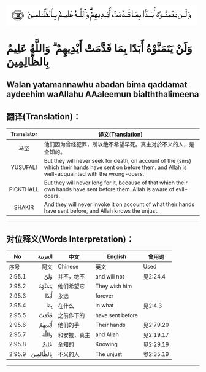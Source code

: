 ![002:095](images/002_095.gif)

#  وَلَنْ يَتَمَنَّوْهُ أَبَدًا بِمَا قَدَّمَتْ أَيْدِيهِمْ ۗ وَاللَّهُ عَلِيمٌ بِالظَّالِمِينَ 

## Walan yatamannawhu abadan bima qaddamat aydeehim waAllahu AAaleemun bialththalimeena

## 翻译(Translation)：

| Translator | 译文(Translation)                                            |
| :--------: | ------------------------------------------------------------ |
|    马坚    | 他们因为曾经犯罪，所以绝不希望早死。真主对於不义的人，是全知的。 |
|  YUSUFALI  | But they will never seek for death, on account of the (sins) which their hands have sent on before them. and Allah is well-acquainted with the wrong-doers. |
| PICKTHALL  | But they will never long for it, because of that which their own hands have sent before them. Allah is aware of evil-doers. |
|   SHAKIR   | And they will never invoke it on account of what their hands have sent before, and Allah knows the unjust. |

---

## 对位释义(Words Interpretation)：

| No     |   العربية | 中文         | English          | 曾用词    |
| ------ | --------: | ------------ | ---------------- | --------- |
| 序号   |      阿文 | Chinese      | 英文             | Used      |
| 2:95.1 |       وَلَنْ | 并不，绝不   | and will not     | 见2:24.4  |
| 2:95.2 |    يَتَمَنَّوْهُ | 他们希望它   | They wish him    |           |
| 2:95.3 |      أَبَدًا | 永远         | forever          |           |
| 2:95.4 |       بِمَا | 在什么       | in what          | 见2:4.3   |
| 2:95.5 |      قَدَّمَتْ | 之前作下的   | have sent before |           |
| 2:95.6 |    أَيْدِيهِمْ | 他们的手     | Their hands      | 见2:79.20 |
| 2:95.7 |     وَاللَّهُ | 和安拉，真主 | and Allah        | 见2:19.17 |
| 2:95.8 |      عَلِيمٌ | 全知的       | Knowing          | 见2:29.19 |
| 2:95.9 | بِالظَّالِمِينَ | 不义的人     | The unjust       | 参2:35.19 |

---

